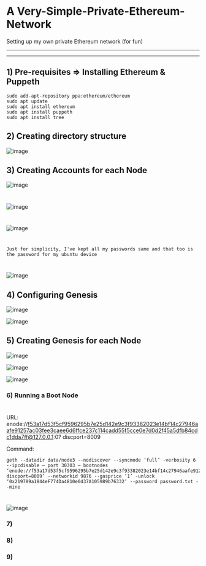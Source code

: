 # A Very-Simple-Private-Ethereum-Network
Setting up my own private Ethereum network (for fun)

---
---

## 1) Pre-requisites => Installing Ethereum & Puppeth

    sudo add-apt-repository ppa:ethereum/ethereum
    sudo apt update
    sudo apt install ethereum
    sudo apt install puppeth
    sudo apt install tree
    
## 2) Creating directory structure

![image](https://user-images.githubusercontent.com/66274690/191575644-07d16538-ce0a-4793-8ddd-bc6a7e64c570.png)

## 3) Creating Accounts for each Node

![image](https://user-images.githubusercontent.com/66274690/191576631-e09ea057-e2c4-4d58-bc8f-da3bb3fe38bb.png)
#
![image](https://user-images.githubusercontent.com/66274690/191576808-b672fb6f-ea49-4037-bf88-cfb811a5c4a4.png)
#
![image](https://user-images.githubusercontent.com/66274690/191576902-6b939dc6-e0ea-4581-8dee-99d76a87e1f7.png)
#
    Just for simplicity, I've kept all my passwords same and that too is the password for my ubuntu device
#
![image](https://user-images.githubusercontent.com/66274690/191577425-db4c8a82-5b6d-4ba2-a252-f0929a445ba7.png)

## 4) Configuring Genesis

![image](https://user-images.githubusercontent.com/66274690/191579715-9e422dbe-e8c7-4986-9e00-c94404ce180d.png)

![image](https://user-images.githubusercontent.com/66274690/191579847-3b357154-58c5-4609-997d-8f112d43ef34.png)

## 5) Creating Genesis for each Node

![image](https://user-images.githubusercontent.com/66274690/191597730-d2cc8c16-d463-43e2-8a88-655af2c29fd2.png)

![image](https://user-images.githubusercontent.com/66274690/191597830-65cc1849-3209-4f34-9fc1-cdcdd43493b3.png)

![image](https://user-images.githubusercontent.com/66274690/191598103-ce45a84f-f804-4bb3-bb7a-bca6a070596e.png)

### 6) Running a Boot Node

#

URL:
                            enode://f53a17d53f5cf9596295b7e25d142e9c3f93382023e14bf14c27946aafe91257ac03fee3caee6d6ffce237c114cadd55f5cce0e7d0d2f45a5dfb84cdc1dda7ff@127.0.0.1:0?                   discport=8009
 
 Command:
                      
    geth --datadir data/node3 --nodiscover --syncmode ‘full’ -verbosity 6 --ipcdisable — port 30303 — bootnodes ‘enode://f53a17d53f5cf9596295b7e25d142e9c3f93382023e14bf14c27946aafe91257ac03fee3caee6d6ffce237c114cadd55f5cce0e7d0d2f45a5dfb84cdc1dda7ff@127.0.0.1:0?discport=8009’ --networkid 9876 --gasprice ‘1’ -unlock ‘0x219789a1844eF774Da4810e0437A105989b76332’ --password password.txt --mine

#

![image](https://user-images.githubusercontent.com/66274690/191599767-d7803e6c-d475-423e-8c38-c352dae9e4b5.png)

### 7)
### 8)
### 9)

